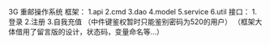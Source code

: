 3G 重邮操作系统
框架：
1.api
2.cmd
3.dao
4.model
5.service
6.util
接口：
1.登录
2.注册
3.自我充值
（中件键鉴权暂时只能鉴别密码为520的用户）
（框架大体借用了留言版的设计，状态码，变量命名等...）